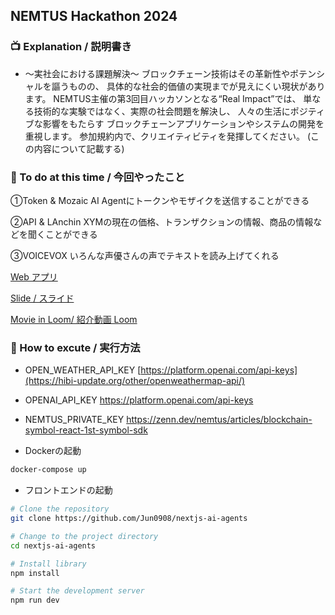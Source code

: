 ## NEMTUS Hackathon 2024

### 📺 Explanation / 説明書き

- ～実社会における課題解決～
ブロックチェーン技術はその革新性やポテンシャルを謳うものの、
具体的な社会的価値の実現までが見えにくい現状があります。
NEMTUS主催の第3回目ハッカソンとなる“Real Impact”では、
単なる技術的な実験ではなく、実際の社会問題を解決し、
人々の生活にポジティブな影響をもたらす
ブロックチェーンアプリケーションやシステムの開発を重視します。
参加規約内で、クリエイティビティを発揮してください。
(この内容について記載する)


### 🎯 To do at this time / 今回やったこと
①Token & Mozaic
AI Agentにトークンやモザイクを送信することができる

②API & LAnchin 
XYMの現在の価格、トランザクションの情報、商品の情報などを聞くことができる

③VOICEVOX
いろんな声優さんの声でテキストを読み上げてくれる

 [Web アプリ](https://nextjs-ai-agents-5yhp0apkc-jun0908.vercel.app/)

 [Slide / スライド](https://www.canva.com/design/DAF7ojdua6E/8ErNYUTUAMa48AcUEhxCbA/edit?utm_content=DAF7ojdua6E&utm_campaign=designshare&utm_medium=link2&utm_source=sharebutton)

 [Movie in Loom/ 紹介動画 Loom](https://www.loom.com/share/eeaaa68e8877401c8e24b800f2289f13?sid=f27caf84-7cdc-4a48-bf1b-6cd09654700a)
  

### 🔵 How to excute / 実行方法
  - OPEN_WEATHER_API_KEY
  [https://platform.openai.com/api-keys](https://hibi-update.org/other/openweathermap-api/)
  - OPENAI_API_KEY
  https://platform.openai.com/api-keys
  - NEMTUS_PRIVATE_KEY
  https://zenn.dev/nemtus/articles/blockchain-symbol-react-1st-symbol-sdk

- Dockerの起動
```bash
docker-compose up
```

- フロントエンドの起動
```bash
# Clone the repository
git clone https://github.com/Jun0908/nextjs-ai-agents

# Change to the project directory
cd nextjs-ai-agents

# Install library
npm install 

# Start the development server
npm run dev
```
